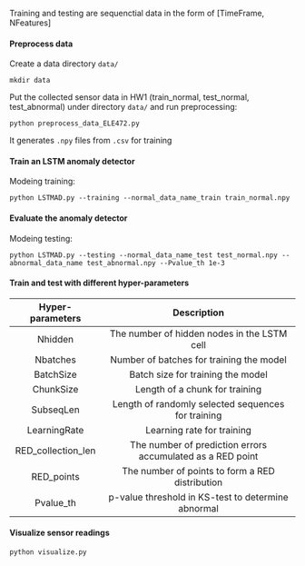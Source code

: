 Training and testing are sequenctial data in the form of [TimeFrame, NFeatures]

#### Preprocess data

Create a data directory `data/`
```shell
mkdir data
```

Put the collected sensor data in HW1 (train_normal, test_normal, test_abnormal) under directory `data/` and run preprocessing:
```shell
python preprocess_data_ELE472.py
```
It generates `.npy` files from `.csv` for training

#### Train an LSTM anomaly detector

Modeing training:
```shell
python LSTMAD.py --training --normal_data_name_train train_normal.npy
```

#### Evaluate the anomaly detector

Modeing testing:
```shell
python LSTMAD.py --testing --normal_data_name_test test_normal.npy --abnormal_data_name test_abnormal.npy --Pvalue_th 1e-3
```

#### Train and test with different hyper-parameters

| Hyper-parameters | Description |
|:-:|:-:|
| Nhidden | The number of hidden nodes in the LSTM cell |
| Nbatches | Number of batches for training the model |
| BatchSize | Batch size for training the model |
| ChunkSize | Length of a chunk for training |
| SubseqLen | Length of randomly selected sequences for training |
| LearningRate | Learning rate for training |
| RED_collection_len | The number of prediction errors accumulated as a RED point |
| RED_points | The number of points to form a RED distribution |
| Pvalue_th | p-value threshold in KS-test to determine abnormal |


#### Visualize sensor readings
```shell
python visualize.py
```
